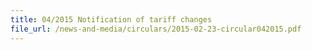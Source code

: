 ```yaml
---
title: 04/2015 Notification of tariff changes
file_url: /news-and-media/circulars/2015-02-23-circular042015.pdf
---
```

